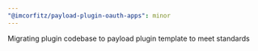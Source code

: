 ```yaml
---
"@imcorfitz/payload-plugin-oauth-apps": minor
---
```


Migrating plugin codebase to payload plugin template to meet standards
